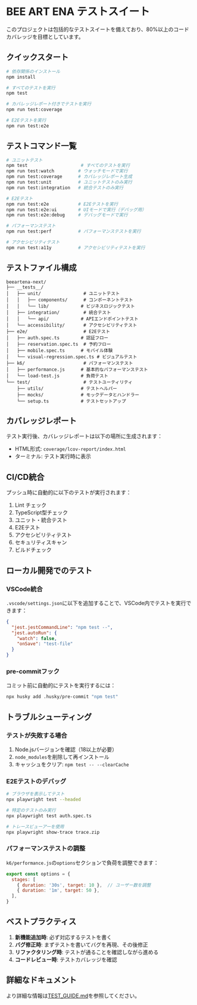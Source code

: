 # BEE ART ENA テストスイート

このプロジェクトは包括的なテストスイートを備えており、80%以上のコードカバレッジを目標としています。

## クイックスタート

```bash
# 依存関係のインストール
npm install

# すべてのテストを実行
npm test

# カバレッジレポート付きでテストを実行
npm run test:coverage

# E2Eテストを実行
npm run test:e2e
```

## テストコマンド一覧

```bash
# ユニットテスト
npm test                    # すべてのテストを実行
npm run test:watch         # ウォッチモードで実行
npm run test:coverage      # カバレッジレポート生成
npm run test:unit          # ユニットテストのみ実行
npm run test:integration   # 統合テストのみ実行

# E2Eテスト
npm run test:e2e           # E2Eテストを実行
npm run test:e2e:ui        # UIモードで実行（デバッグ用）
npm run test:e2e:debug     # デバッグモードで実行

# パフォーマンステスト
npm run test:perf          # パフォーマンステストを実行

# アクセシビリティテスト
npm run test:a11y          # アクセシビリティテストを実行
```

## テストファイル構成

```
beeartena-next/
├── __tests__/
│   ├── unit/                # ユニットテスト
│   │   ├── components/      # コンポーネントテスト
│   │   └── lib/            # ビジネスロジックテスト
│   ├── integration/         # 統合テスト
│   │   └── api/            # APIエンドポイントテスト
│   └── accessibility/       # アクセシビリティテスト
├── e2e/                     # E2Eテスト
│   ├── auth.spec.ts        # 認証フロー
│   ├── reservation.spec.ts  # 予約フロー
│   ├── mobile.spec.ts      # モバイル体験
│   └── visual-regression.spec.ts # ビジュアルテスト
├── k6/                      # パフォーマンステスト
│   ├── performance.js      # 基本的なパフォーマンステスト
│   └── load-test.js        # 負荷テスト
└── test/                    # テストユーティリティ
    ├── utils/              # テストヘルパー
    ├── mocks/              # モックデータとハンドラー
    └── setup.ts            # テストセットアップ
```

## カバレッジレポート

テスト実行後、カバレッジレポートは以下の場所に生成されます：

- HTML形式: `coverage/lcov-report/index.html`
- ターミナル: テスト実行時に表示

## CI/CD統合

プッシュ時に自動的に以下のテストが実行されます：

1. Lint チェック
2. TypeScript型チェック
3. ユニット・統合テスト
4. E2Eテスト
5. アクセシビリティテスト
6. セキュリティスキャン
7. ビルドチェック

## ローカル開発でのテスト

### VSCode統合

`.vscode/settings.json`に以下を追加することで、VSCode内でテストを実行できます：

```json
{
  "jest.jestCommandLine": "npm test --",
  "jest.autoRun": {
    "watch": false,
    "onSave": "test-file"
  }
}
```

### pre-commitフック

コミット前に自動的にテストを実行するには：

```bash
npx husky add .husky/pre-commit "npm test"
```

## トラブルシューティング

### テストが失敗する場合

1. Node.jsバージョンを確認（18以上が必要）
2. `node_modules`を削除して再インストール
3. キャッシュをクリア: `npm test -- --clearCache`

### E2Eテストのデバッグ

```bash
# ブラウザを表示してテスト
npx playwright test --headed

# 特定のテストのみ実行
npx playwright test auth.spec.ts

# トレースビューアーを使用
npx playwright show-trace trace.zip
```

### パフォーマンステストの調整

`k6/performance.js`の`options`セクションで負荷を調整できます：

```javascript
export const options = {
  stages: [
    { duration: '30s', target: 10 },  // ユーザー数を調整
    { duration: '1m', target: 50 },
  ],
}
```

## ベストプラクティス

1. **新機能追加時**: 必ず対応するテストを書く
2. **バグ修正時**: まずテストを書いてバグを再現、その後修正
3. **リファクタリング時**: テストが通ることを確認しながら進める
4. **コードレビュー時**: テストカバレッジを確認

## 詳細なドキュメント

より詳細な情報は[TEST_GUIDE.md](/Users/takuyakatou/Library/CloudStorage/OneDrive-個人用/デスクトップ/beeartena-next/TEST_GUIDE.md)を参照してください。